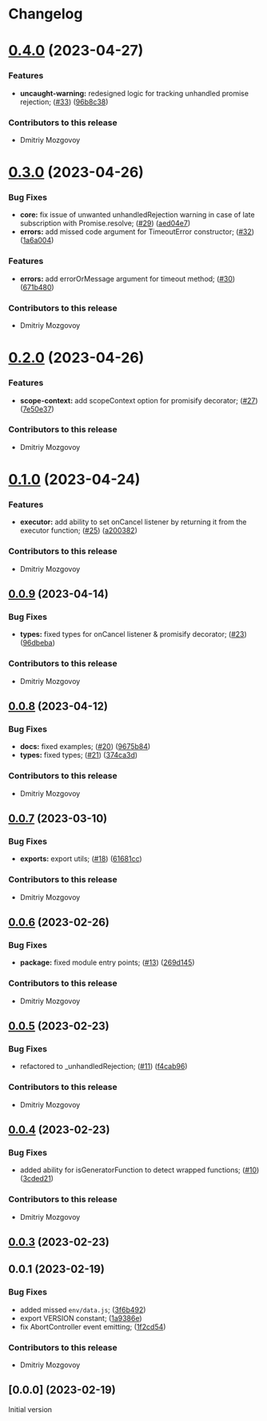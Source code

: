 # Changelog

# [0.4.0](https://github.com/DigitalBrainJS/AxiosPromise/compare/v0.3.0...v0.4.0) (2023-04-27)


### Features

* **uncaught-warning:** redesigned logic for tracking unhandled promise rejection; ([#33](https://github.com/DigitalBrainJS/AxiosPromise/issues/33)) ([96b8c38](https://github.com/DigitalBrainJS/AxiosPromise/commit/96b8c3880a97b4c1e969dba59aed5c2a1e8545d8))

### Contributors to this release

- Dmitriy Mozgovoy

# [0.3.0](https://github.com/DigitalBrainJS/AxiosPromise/compare/v0.2.0...v0.3.0) (2023-04-26)


### Bug Fixes

* **core:** fix issue of unwanted unhandledRejection warning in case of late subscription with Promise.resolve; ([#29](https://github.com/DigitalBrainJS/AxiosPromise/issues/29)) ([aed04e7](https://github.com/DigitalBrainJS/AxiosPromise/commit/aed04e7e8c02aaacf0e1bca7adcc5ffb416993d8))
* **errors:** add missed code argument for TimeoutError constructor; ([#32](https://github.com/DigitalBrainJS/AxiosPromise/issues/32)) ([1a6a004](https://github.com/DigitalBrainJS/AxiosPromise/commit/1a6a0040031dc1a8536bdcf277cfa5b6d46bbd69))


### Features

* **errors:** add errorOrMessage argument for timeout method; ([#30](https://github.com/DigitalBrainJS/AxiosPromise/issues/30)) ([671b480](https://github.com/DigitalBrainJS/AxiosPromise/commit/671b48036e12aa9b922317beb1043aafe8ee61d2))

### Contributors to this release

- Dmitriy Mozgovoy

# [0.2.0](https://github.com/DigitalBrainJS/AxiosPromise/compare/v0.1.0...v0.2.0) (2023-04-26)


### Features

* **scope-context:** add scopeContext option for promisify decorator; ([#27](https://github.com/DigitalBrainJS/AxiosPromise/issues/27)) ([7e50e37](https://github.com/DigitalBrainJS/AxiosPromise/commit/7e50e37dd18f9c45b8e31284b06f4223d3db3664))

### Contributors to this release

- Dmitriy Mozgovoy

# [0.1.0](https://github.com/DigitalBrainJS/AxiosPromise/compare/v0.0.9...v0.1.0) (2023-04-24)


### Features

* **executor:** add ability to set onCancel listener by returning it from the executor function; ([#25](https://github.com/DigitalBrainJS/AxiosPromise/issues/25)) ([a200382](https://github.com/DigitalBrainJS/AxiosPromise/commit/a20038241d68e9c84307a241139cc119f9fd2cef))

### Contributors to this release

- Dmitriy Mozgovoy

## [0.0.9](https://github.com/DigitalBrainJS/AxiosPromise/compare/v0.0.8...v0.0.9) (2023-04-14)


### Bug Fixes

* **types:** fixed types for onCancel listener & promisify decorator; ([#23](https://github.com/DigitalBrainJS/AxiosPromise/issues/23)) ([96dbeba](https://github.com/DigitalBrainJS/AxiosPromise/commit/96dbebaeffcf4256a1f393de66b6bf0e9c9c3744))

### Contributors to this release

- Dmitriy Mozgovoy

## [0.0.8](https://github.com/DigitalBrainJS/AxiosPromise/compare/v0.0.7...v0.0.8) (2023-04-12)


### Bug Fixes

* **docs:** fixed examples; ([#20](https://github.com/DigitalBrainJS/AxiosPromise/issues/20)) ([9675b84](https://github.com/DigitalBrainJS/AxiosPromise/commit/9675b8459523e15e837b9bb496de9c466a326bc5))
* **types:** fixed types; ([#21](https://github.com/DigitalBrainJS/AxiosPromise/issues/21)) ([374ca3d](https://github.com/DigitalBrainJS/AxiosPromise/commit/374ca3d69b0deefc0892f6cc27a0071ecb8ccb75))

### Contributors to this release

- Dmitriy Mozgovoy

## [0.0.7](https://github.com/DigitalBrainJS/AxiosPromise/compare/v0.0.6...v0.0.7) (2023-03-10)


### Bug Fixes

* **exports:** export utils; ([#18](https://github.com/DigitalBrainJS/AxiosPromise/issues/18)) ([61681cc](https://github.com/DigitalBrainJS/AxiosPromise/commit/61681cc0f320ab0c27f773ec3c887446e869732c))

### Contributors to this release

- Dmitriy Mozgovoy

## [0.0.6](https://github.com/DigitalBrainJS/AxiosPromise/compare/v0.0.5...v0.0.6) (2023-02-26)


### Bug Fixes

* **package:** fixed module entry points; ([#13](https://github.com/DigitalBrainJS/AxiosPromise/issues/13)) ([269d145](https://github.com/DigitalBrainJS/AxiosPromise/commit/269d145834753ccac998962701fd34e1b30d6cd5))

### Contributors to this release

- Dmitriy Mozgovoy

## [0.0.5](https://github.com/DigitalBrainJS/AxiosPromise/compare/v0.0.4...v0.0.5) (2023-02-23)


### Bug Fixes

* refactored to _unhandledRejection; ([#11](https://github.com/DigitalBrainJS/AxiosPromise/issues/11)) ([f4cab96](https://github.com/DigitalBrainJS/AxiosPromise/commit/f4cab9641985e20a7249bf0bb9aad96386814b52))

### Contributors to this release

- Dmitriy Mozgovoy

## [0.0.4](https://github.com/DigitalBrainJS/AxiosPromise/compare/v0.0.3...v0.0.4) (2023-02-23)


### Bug Fixes

* added ability for isGeneratorFunction to detect wrapped functions; ([#10](https://github.com/DigitalBrainJS/AxiosPromise/issues/10)) ([3cded21](https://github.com/DigitalBrainJS/AxiosPromise/commit/3cded216fafdf7c7ef83610d6a5e6186ba395090))

### Contributors to this release

- Dmitriy Mozgovoy

## [0.0.3](https://github.com/DigitalBrainJS/AxiosPromise/compare/v0.0.2...v0.0.3) (2023-02-23)

## 0.0.1 (2023-02-19)


### Bug Fixes

* added missed `env/data.js`; ([3f6b492](https://github.com/DigitalBrainJS/AxiosPromise/commit/3f6b4929b473e944183d66f24e322c57637d0cef))
* export VERSION constant; ([1a9386e](https://github.com/DigitalBrainJS/AxiosPromise/commit/1a9386e9f62a9958ad689c5b44bc2b9813589e3e))
* fix AbortController event emitting; ([1f2cd54](https://github.com/DigitalBrainJS/AxiosPromise/commit/1f2cd541d8284ffa31810a780251b319957bdac4))

### Contributors to this release

- Dmitriy Mozgovoy

## [0.0.0] (2023-02-19)

Initial version